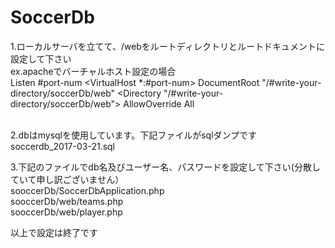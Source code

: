 # SoccerDb
1.ローカルサーバを立てて、/webをルートディレクトリとルートドキュメントに設定して下さい<br>
ex.apacheでバーチャルホスト設定の場合<br>
Listen #port-num
<VirtualHost *:#port-num>
   DocumentRoot "/#write-your-directory/soccerDb/web"
   <Directory "/#write-your-directory/soccerDb/web">
        AllowOverride All
   </Directory>
</VirtualHost>

<br>
2.dbはmysqlを使用しています。下記ファイルがsqlダンプです<br>
soccerdb_2017-03-21.sql

3.下記のファイルでdb名及びユーザー名、パスワードを設定して下さい(分散していて申し訳ございません）<br>
sooccerDb/SoccerDbApplication.php<br>
sooccerDb/web/teams.php<br>
sooccerDb/web/player.php<br>

以上で設定は終了です
